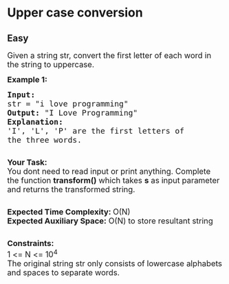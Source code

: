 # Upper case conversion
## Easy
<div class="problem-statement" style="user-select: auto;">
                <p style="user-select: auto;"></p><p style="user-select: auto;"><span style="font-size: 18px; user-select: auto;">Given a string str, convert the first letter of each word in the string to uppercase.&nbsp;</span></p>

<p style="user-select: auto;"><span style="font-size: 18px; user-select: auto;"><strong style="user-select: auto;">Example 1:</strong></span></p>

<pre style="user-select: auto;"><span style="font-size: 18px; user-select: auto;"><strong style="user-select: auto;">Input:</strong>
str = "i love programming"
<strong style="user-select: auto;">Output:</strong> "I Love Programming"
<strong style="user-select: auto;">Explanation</strong></span><span style="font-size: 18px; user-select: auto;"><strong style="user-select: auto;">:</strong>
'I', 'L', 'P' are the first letters of 
the three words.</span></pre>

<p style="user-select: auto;"><br style="user-select: auto;">
<span style="font-size: 18px; user-select: auto;"><strong style="user-select: auto;">Your Task: &nbsp;</strong><br style="user-select: auto;">
You dont need to read input or print anything. Complete the function <strong style="user-select: auto;">transform()</strong> which takes <strong style="user-select: auto;">s</strong> as input parameter and returns the transformed string.</span></p>

<p style="user-select: auto;"><br style="user-select: auto;">
<span style="font-size: 18px; user-select: auto;"><strong style="user-select: auto;">Expected Time Complexity: </strong>O(N)<br style="user-select: auto;">
<strong style="user-select: auto;">Expected Auxiliary Space:</strong> O(N) to store resultant string &nbsp;</span></p>

<p style="user-select: auto;"><br style="user-select: auto;">
<span style="font-size: 18px; user-select: auto;"><strong style="user-select: auto;">Constraints:</strong><br style="user-select: auto;">
1 &lt;= N &lt;= 10<sup style="user-select: auto;">4</sup><br style="user-select: auto;">
The original string str only consists of lowercase alphabets and spaces to separate words.</span></p>

<p style="user-select: auto;">&nbsp;</p>
 <p style="user-select: auto;"></p>
            </div>